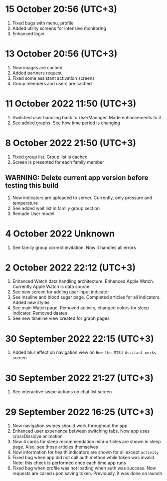 #  15 October 20:56 (UTC+3)

1. Fixed bugs with menu, profile
2. Added utility screens for intensive monitoring
3. Enhanced login

#  13 October 20:56 (UTC+3)

1. Now images are cached
2. Added partners request
3. Fixed some assistant activation screens
4. Group members and users are cached

#  11 October 2022 11:50 (UTC+3)

1. Switched user handling back to UserManager. Made enhancements to it
2. See added graphs. See how time period is changing

#  8 October 2022 21:50 (UTC+3)

1. Fixed group list. Group list is cached
2. Screen is presented for each family member

## WARNING: Delete current app version before testing this build

1. Now indicators are uploaded to server. Currently, only pressure and temperature
2. See added wait list in family group section
3. Remade User model

#  4 October 2022 Unknown

1. See family group correct invitation. Now it handles all errors

#  2 October 2022 22:12 (UTC+3)

1. Enhanced Watch data handling architecture. Enhanced Apple Watch. Currently Apple Watch is data source
2. See new screen for adding user input indicator
3. See insuline and blood sugar page. Completed articles for all indicators. Added new styles
4. See main Watch page. Removed activity, changed colors for sleep indicator. Removed daates
5. See new timeline view created for graph pages

#  30 September 2022 22:15 (UTC+3)

1. Added blur effect on navigation view on `How the MISU Assitant works` screen

#  30 September 2022 21:27 (UTC+3)

1. See interactive swipe actions on chat list screen

#  29 September 2022 16:25 (UTC+3)

1. Now navigation swipes should work throughout the app
2. Enhanced user experience between switching tabs. Now app uses crossDissolve animation
3. Now 4 cards for sleep recommendation mini-articles are shown in sleep page. Also, see those articles themselves
4. Now information for health indicators are shown for all except `activity`
5. Fixed bug when app did not call auth method while token was invalid. Note: this check is performed once each time app runs
6. Fixed bug when profile was not loading when auth was success. Now requests are called upon saving token. Previously, it was done on launch

